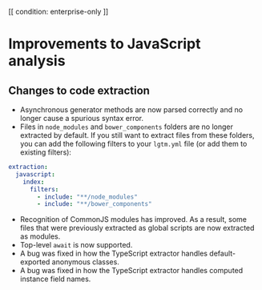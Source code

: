 [[ condition: enterprise-only ]]

# Improvements to JavaScript analysis

## Changes to code extraction

* Asynchronous generator methods are now parsed correctly and no longer cause a spurious syntax error.
* Files in `node_modules` and `bower_components` folders are no longer extracted by default. If you still want to extract files from these folders, you can add the following filters to your `lgtm.yml` file (or add them to existing filters):

```yaml
extraction:
  javascript:
    index:
      filters:
        - include: "**/node_modules"
        - include: "**/bower_components"
```

* Recognition of CommonJS modules has improved. As a result, some files that were previously extracted as
  global scripts are now extracted as modules.
* Top-level `await` is now supported.
* A bug was fixed in how the TypeScript extractor handles default-exported anonymous classes.
* A bug was fixed in how the TypeScript extractor handles computed instance field names.
